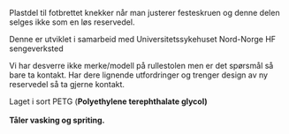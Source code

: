 <!-- Edit this file to change the product description -->

<p>Plastdel til fotbrettet knekker når man justerer festeskruen og denne delen selges ikke som en løs reservedel. </p>
<p>Denne er utviklet i samarbeid med Universitetssykehuset Nord-Norge HF sengeverksted</p>
<p>Vi har desverre ikke merke/modell på rullestolen men er det spørsmål så bare ta kontakt. Har dere lignende utfordringer og trenger design av ny reservedel så ta gjerne kontakt. </p>
<p><span>Laget i sort PETG (</span><b data-mce-fragment="1">Polyethylene terephthalate glycol)<br><br>Tåler vasking og spriting. </b></p>
<!---->